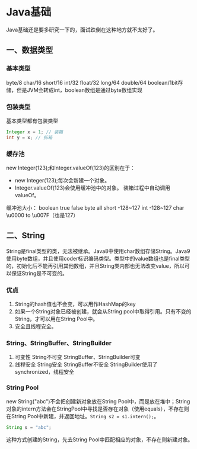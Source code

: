 # Java基础

Java基础还是要多研究一下的，面试跌倒在这种地方就不太好了。

## 一、数据类型

### 基本类型

byte/8
char/16
short/16
int/32
float/32
long/64
double/64
boolean/1bit存储，但是JVM会转成int，boolean数组是通过byte数组实现  

### 包装类型

基本类型都有包装类型
```java
Integer x = 1; // 装箱
int y = x; // 拆箱
```
### 缓存池
new Integer(123);和Integer.valueOf(123)的区别在于：
* new Integer(123);每次会新建一个对象。
* Integer.valueOf(123)会使用缓冲池中的对象。
装箱过程中自动调用valueOf。

缓冲池大小： 
boolean true false
byte all
short -128~127
int -128~127
char \u0000 to \u007F（也是127）

## 二、String
String是final类型的类，无法被继承。Java8中使用char数组存储String。Java9使用byte数组，并且使用coder标识编码类型。类型中的value数组也是final类型的，初始化后不能再引用其他数组，并且String类内部也无法改变value，所以可以保证String是不可变的。

### 优点
1. String的hash值也不会变，可以用作HashMap的key
2. 如果一个String对象已经被创建，就会从String pool中取得引用。只有不变的String，才可以用在String Pool中。
3. 安全且线程安全。

### String、StringBuffer、StringBuilder
1. 可变性
String不可变
StringBuffer、StringBuilder可变
2. 线程安全
String安全
StringBuffer不安全
StringBuilder使用了synchronized，线程安全

### String Pool
new String("abc")不会把创建新对象放在String Pool中，而是放在堆中；String对象的intern方法会在StringPool中寻找是否存在对象（使用equals），不存在则在String Pool中新建，并返回地址。```String s2 = s1.intern();```。

```java
String s = "abc";
```

这种方式创建的String，先去String Pool中匹配相应的对象，不存在则新建对象。